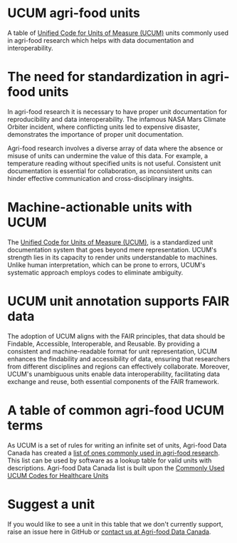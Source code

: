 # UCUM agri-food units
A table of [Unified Code for Units of Measure (UCUM)](https://ucum.org/) units commonly used in agri-food research which helps with data documentation and interoperability.

# The need for standardization in agri-food units

In agri-food research it is necessary to have proper unit documentation for reproducibility and data interoperability. The infamous NASA Mars Climate Orbiter incident, where conflicting units led to expensive disaster, demonstrates the importance of proper unit documentation.

Agri-food research involves a diverse array of data where the absence or misuse of units can undermine the value of this data. For example, a temperature reading without specified units is not useful. Consistent unit documentation is essential for collaboration, as inconsistent units can hinder effective communication and cross-disciplinary insights.

# Machine-actionable units with UCUM

The [Unified Code for Units of Measure (UCUM)](https://ucum.org/), is a standardized unit documentation system that goes beyond mere representation. UCUM's strength lies in its capacity to render units understandable to machines. Unlike human interpretation, which can be prone to errors, UCUM's systematic approach employs codes to eliminate ambiguity.

# UCUM unit annotation supports FAIR data

The adoption of UCUM aligns with the FAIR principles, that data should be Findable, Accessible, Interoperable, and Reusable. By providing a consistent and machine-readable format for unit representation, UCUM enhances the findability and accessibility of data, ensuring that researchers from different disciplines and regions can effectively collaborate. Moreover, UCUM's unambiguous units enable data interoperability, facilitating data exchange and reuse, both essential components of the FAIR framework.

# A table of common agri-food UCUM terms

As UCUM is a set of rules for writing an infinite set of units, Agri-food Data Canada has created a [list of ones commonly used in agri-food research](UCUM_ADC_current.csv). This list can be used by software as a lookup table for valid units with descriptions. Agri-food Data Canada list is built upon the [Commonly Used UCUM Codes for Healthcare Units](https://download.hl7.de/documents/ucum/ucumdata.html)

# Suggest a unit

If you would like to see a unit in this table that we don't currently support, raise an issue here in GitHub or [contact us at Agri-food Data Canada](https://agrifooddatacanada.ca/contact-us/).
